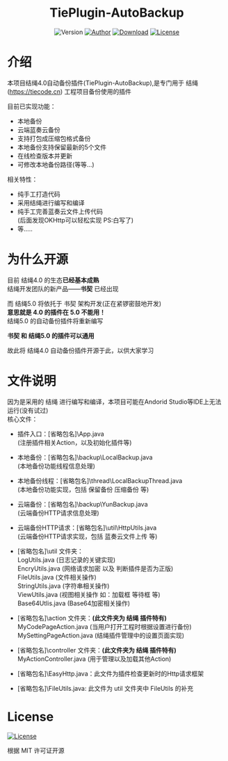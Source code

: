 <h1 align="center">TiePlugin-AutoBackup</h1>

<p align="center">
<img alt="Version" src="https://img.shields.io/badge/version-2.2-3f51b5.svg?style=flat-square"/>
<a href="https://flyhigher.top"><img alt="Author" src="https://img.shields.io/badge/author-WYstudio-red.svg?style=flat-square"/></a>
<a href="https://mdx.flyhigher.top"><img alt="Download" src="https://img.shields.io/badge/download-8.62M-brightgreen.svg?style=flat-square"/></a>
<a href="https://github.com/wystudio001/TiePlugin-AutoBackup/blob/main/LICENSE"><img alt="License" src="https://img.shields.io/badge/license-MIT-orange.svg?style=flat-square"/></a>
</p>

# 介绍
本项目结绳4.0自动备份插件(TiePlugin-AutoBackup),是专门用于 结绳(https://tiecode.cn) 工程项目备份使用的插件

目前已实现功能：

- 本地备份
- 云端蓝奏云备份
- 支持打包成压缩包格式备份
- 本地备份支持保留最新的5个文件
- 在线检查版本并更新
- 可修改本地备份路径(等等...)

相关特性：

- 纯手工打造代码
- 采用结绳进行编写和编译
- 纯手工完善蓝奏云文件上传代码</br>
(后面发现OKHttp可以轻松实现  PS:白写了)
- 等.....

# 为什么开源
目前 结绳4.0 的生态**已经基本成熟**</br>
结绳开发团队的新产品——**书契** 已经出现</br>

而 结绳5.0 将依托于 书契 架构开发(正在紧锣密鼓地开发)</br>
**意思就是 4.0 的插件在 5.0 不能用！**</br>
结绳5.0 的自动备份插件将重新编写</br>

**书契 和 结绳5.0 的插件可以通用**</br>

故此将 结绳4.0 自动备份插件开源于此，以供大家学习</br>


# 文件说明

因为是采用的 结绳 进行编写和编译，本项目可能在Andorid Studio等IDE上无法运行(没有试过)
</br>
核心文件：

- 插件入口：[省略包名]\App.java</br>
(注册插件相关Action，以及初始化插件等)

- 本地备份：[省略包名]\backup\LocalBackup.java</br>
(本地备份功能线程信息处理)

- 本地备份线程：[省略包名]\thread\LocalBackupThread.java</br>
(本地备份功能实现，包括 保留备份 压缩备份 等)

- 云端备份：[省略包名]\backup\YunBackup.java</br>
(云端备份HTTP请求信息处理)

- 云端备份HTTP请求：[省略包名]\util\HttpUtils.java</br>
(云端备份HTTP请求实现，包括 蓝奏云文件上传 等)

- [省略包名]\util 文件夹：</br>
LogUtils.java (日志记录的关键实现)</br>
EncryUtils.java (网络请求加密 以及 判断插件是否为正版)</br>
FileUtils.java (文件相关操作)</br>
StringUtils.java (字符串相关操作)</br>
ViewUtils.java (视图相关操作 如：加载框 等待框 等)</br>
Base64Utlis.java (Base64加密相关操作)</br>

- [省略包名]\action 文件夹：**(此文件夹为 结绳 插件特有)**</br>
MyCodePageAction.java (当用户打开工程时根据设置进行备份)</br>
MySettingPageAction.java (结绳插件管理中的设置页面实现)</br>

- [省略包名]\controller 文件夹：**(此文件夹为 结绳 插件特有)**</br>
MyActionController.java (用于管理以及加载其他Action)</br>

- [省略包名]\EasyHttp.java：此文件为插件检查更新时的Http请求框架

- [省略包名]\FileUtils.java: 此文件为 util 文件夹中 FileUtils 的补充

# License 
<a href="https://github.com/wystudio001/TiePlugin-AutoBackup/blob/main/LICENSE"><img alt="License" src="https://img.shields.io/badge/license-MIT-orange.svg?style=flat-square"/></a>

根据 MIT 许可证开源
